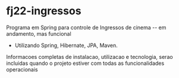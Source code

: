 # fj22-ingressos
Programa em Spring para controle de Ingressos de cinema -- em andamento, mas funcional

* Utilizando Spring, Hibernate, JPA, Maven.

Informacoes completas de instalacao, utilizacao e tecnologia, serao incluidas quando o projeto estiver com todas as funcionalidades operacionais
